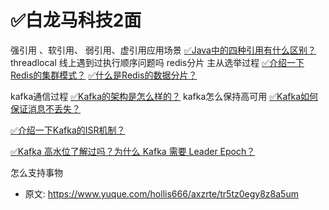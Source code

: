 # ✅白龙马科技2面
<!--page header-->

强引用 、软引用、 弱引用、虚引用应用场景
[✅Java中的四种引用有什么区别？](https://www.yuque.com/hollis666/axzrte/mx9eo0s2s5iaah2s?view=doc_embed)
threadlocal 线上遇到过执行顺序问题吗
redis分片 主从选举过程
[✅介绍一下Redis的集群模式？](https://www.yuque.com/hollis666/axzrte/namhuv165lorwudw?view=doc_embed)
[✅什么是Redis的数据分片？](https://www.yuque.com/hollis666/axzrte/fm1elfrg5mn9iw65?view=doc_embed)

kafka通信过程 
[✅Kafka的架构是怎么样的？](https://www.yuque.com/hollis666/axzrte/glnsckpypwycgh54?view=doc_embed)
kafka怎么保持高可用 
[✅Kafka如何保证消息不丢失？](https://www.yuque.com/hollis666/axzrte/imx4a7z8zq65erlo?view=doc_embed)

[✅介绍一下Kafka的ISR机制？](https://www.yuque.com/hollis666/axzrte/sysbmls6p386aow0?view=doc_embed)

[✅Kafka 高水位了解过吗？为什么 Kafka 需要 Leader Epoch？](https://www.yuque.com/hollis666/axzrte/uw9757?view=doc_embed)


怎么支持事物



<!--page footer-->
- 原文: <https://www.yuque.com/hollis666/axzrte/tr5tz0egy8z8a5um>